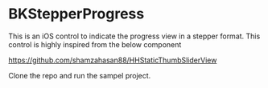 # BKStepperProgress
This is an iOS control to indicate the progress view in a stepper format.
This control is highly inspired from the below component


https://github.com/shamzahasan88/HHStaticThumbSliderView


Clone the repo and run the sampel project.

